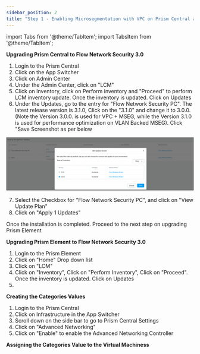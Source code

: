 ```yaml
---
sidebar_position: 2
title: "Step 1 - Enabling Microsegmentation with VPC on Prism Central and Prism Element"
---
```



import Tabs from '@theme/TabItem';
import TabsItem from '@theme/TabItem';


**Upgrading Prism Central to Flow Network Security 3.0**
1.  Login to the Prism Central 
2.  Click on the App Switcher 
3.  Click on Admin Center
4.  Under the Admin Center, click on "LCM"
5.  Click on Inventory, click on Perform inventory and "Proceed" to perform LCM inventory update. Once the inventory is updated. Click on Updates
6.  Under the Updates, go to the entry for "Flow Network Security PC". The latest release version is 3.1.0, Click on the "3.1.0" and change it to 3.0.0. (Note the Version 3.0.0. is used for VPC + MSEG, while the Version 3.1.0 is used for performance optimization on VLAN Backed MSEG). Click "Save Screenshot as per below

![](img/PC-FNS-version.png)

7.  Select the Checkbox for "Flow Network Security PC", and click on "View Update Plan"
8.  Click on "Apply 1 Updates"

Once the installation is completed. Proceed to the next step on upgrading Prism Element 

**Upgrading Prism Element to Flow Network Security 3.0**
1.  Login to the Prism Element 
2.  Click on "Home" Drop down list 
3.  Click on "LCM"
4.  Click on "Inventory", Click on "Perform Inventory", Click on "Proceed". Once the inventory is updated. Click on Updates
5.  




**Creating the Categories Values**

1.  Login to the Prism Central 
2.  Click on Infrastructure in the App Switcher
3.  Scroll down on the side bar to go to Prism Central Settings
4.  Click on "Advanced Networking" 
5.  Click on "Enable" to enable the Advanced Networking Controller 

**Assigning the Categories Value to the Virtual Machiness**

